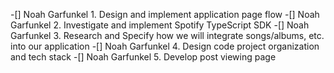 -[] Noah Garfunkel 1. Design and implement application page flow
-[] Noah Garfunkel 2. Investigate and implement Spotify TypeScript SDK
-[] Noah Garfunkel 3. Research and Specify how we will integrate songs/albums, etc. into our application
-[] Noah Garfunkel 4. Design code project organization and tech stack 
-[] Noah Garfunkel 5. Develop post viewing page
